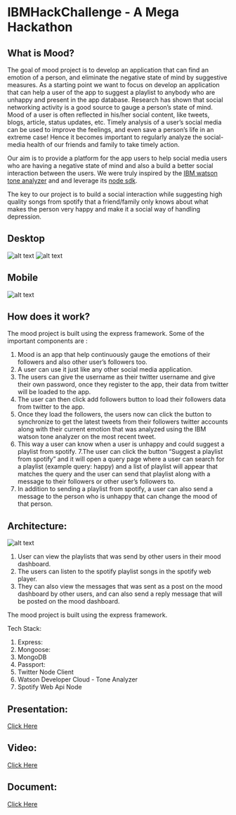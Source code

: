 # IBMHackChallenge - A Mega Hackathon
## What is Mood?

The goal of mood project is to develop an application that can find an emotion of a person, and eliminate the negative state of mind by suggestive measures. As a starting point we want to focus on develop an application that can help a user of the app to suggest a playlist to anybody who are unhappy and present in the app database.
Research has shown that social networking activity is a good source to gauge a person’s state of mind. Mood of a user is often reflected in his/her social content, like tweets, blogs, article, status updates, etc. Timely analysis of a user’s social media can be used to improve the feelings, and even save a person’s life in an extreme case! Hence it becomes important to regularly analyze the social-media health of our friends and family to take timely action.
 
Our aim is to provide a platform for the app users to help social media users who are having a negative state of mind and also a build a better social interaction between the users. We were truly inspired by the <a href="https://www.ibm.com/watson/services/tone-analyzer/">IBM watson tone analyzer</a> and and leverage its <a href="https://github.com/watson-developer-cloud/node-sdk">node sdk</a>.

The key to our project is to build a social interaction while suggesting high quality songs from spotify that a friend/family only knows about what makes the person very happy and make it a social way of handling depression.
## Desktop 
![alt text](https://github.com/nikhil-isaac/IBMHackChallenge/blob/master/assets/screenshots/home.png)
![alt text](https://github.com/nikhil-isaac/IBMHackChallenge/blob/master/assets/screenshots/home-1.png)
## Mobile
![alt text](https://github.com/nikhil-isaac/IBMHackChallenge/blob/master/assets/screenshots/mobile.jpeg)

## How does it work?

The mood project is built using the express framework. Some of the important components are :

1. Mood is an app that help continuously gauge the emotions of their followers and also other user’s followers too.
2. A user can use it just like any other social media application.
3. The users can give the username as their twitter username and give their own password, once they register to the app, their data from twitter will be loaded to the app.
4. The user can then click add followers button to load their followers data from twitter to the app.
5. Once they load the followers, the users now can click the button to synchronize to get the latest tweets from their followers twitter accounts along with their current emotion that was analyzed using the IBM watson tone analyzer on the most recent tweet.
6. This way a user can know when a user is unhappy and could suggest a playlist from spotify.
7.The user can click the button “Suggest a playlist from spotify” and it will open a query page where a user can search for a playlist (example query: happy) and a list of playlist will appear that matches the query and the user can send that playlist along with a message to their followers or other user’s followers to.
8. In addition to sending a playlist from spotify, a user can also send a message to the person who is unhappy that can change the mood of that person.

## Architecture:
![alt text](https://github.com/nikhil-isaac/IBMHackChallenge/blob/master/assets/architecture.jpg)

1. User  can view the playlists that was send by other users in their mood dashboard.
2. The users can listen to the spotify playlist songs in the spotify web player.
3. They can also view the messages that was sent as a post on the mood dashboard by other users, and can also send a reply message that will be posted on the mood dashboard.

The mood project is built using the express framework. 

Tech Stack:

1. Express:
2. Mongoose:
3. MongoDB
4. Passport:
5. Twitter Node Client
6. Watson Developer Cloud - Tone Analyzer
7. Spotify Web Api Node

## Presentation:


<a href="https://github.com/nikhil-isaac/IBMHackChallenge/blob/master/assets/IBMHackChallenge%20-%20Mood.pdf">Click Here</a>

## Video:


<a href="https://drive.google.com/file/d/1-FB8h1NhCUbaei1eNabLwSmAOkULOcji/view?usp=sharing">Click Here</a>

 ## Document:
 
 <a href="https://github.com/nikhil-isaac/IBMHackChallenge/blob/master/assets/Mood-Document.docx">Click Here</a>
